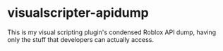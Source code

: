 # visualscripter-apidump
This is my visual scripting plugin's condensed Roblox API dump, having only the stuff that developers can actually access.
